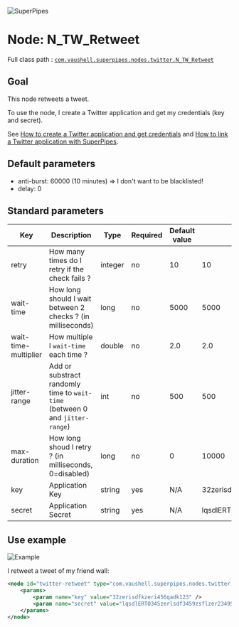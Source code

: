 ![SuperPipes](https://raw.githubusercontent.com/fabienvauchelles/superpipes/master/docs/images/logo_slogan238.png)


# Node: N_TW_Retweet

Full class path : [`com.vaushell.superpipes.nodes.twitter.N_TW_Retweet`](../../superpipes/src/main/java/com/vaushell/superpipes/nodes/twitter/N_TW_Retweet.java)


## Goal

This node retweets a tweet.

To use the node, I create a Twitter application and get my credentials (key and secret).

See [How to create a Twitter application and get credentials](../tutorials/Create_Twitter_Application.md) and [How to link a Twitter application with SuperPipes](../tutorials/Link_Twitter_Application.md).


## Default parameters

* anti-burst: 60000 (10 minutes) => I don't want to be blacklisted!
* delay: 0


## Standard parameters

Key | Description | Type | Required | Default value | Example value
 --- | --- | --- | --- | --- | ---
retry | How many times do I retry if the check fails ? | integer | no | 10 | 10
wait-time | How long should I wait between 2 checks ? (in milliseconds) | long | no | 5000 | 5000
wait-time-multiplier | How multiple I `wait-time` each time ? | double | no | 2.0 | 2.0
jitter-range | Add or substract randomly time to `wait-time` (between 0 and `jitter-range`) | int | no | 500 | 500
max-duration | How long shoud I retry ? (in milliseconds, 0=disabled) | long | no | 0 | 10000
key | Application Key | string | yes | N/A | 32zerisdfkzeri456qadk123
secret | Application Secret | string | yes | N/A | lqsdlERTO345zerlsdf3459zsflzer2349Sdflzer9234


## Use example

![Example](https://raw.githubusercontent.com/fabienvauchelles/superpipes/master/docs/images/example_retweet.png)

I retweet a tweet of my friend wall:

```xml
<node id="twitter-retweet" type="com.vaushell.superpipes.nodes.twitter.N_TW_Retweet">
    <params>
        <param name="key" value="32zerisdfkzeri456qadk123" />
        <param name="secret" value="lqsdlERTO345zerlsdf3459zsflzer2349Sdflzer9234" />
    </params>
</node>
```
